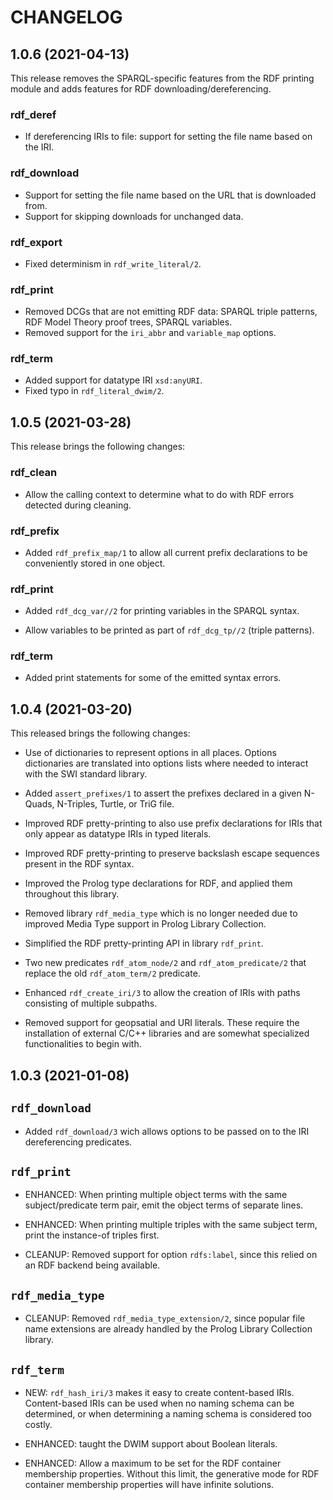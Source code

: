 # CHANGELOG

## 1.0.6 (2021-04-13)

This release removes the SPARQL-specific features from the RDF
printing module and adds features for RDF downloading/dereferencing.

### rdf_deref

- If dereferencing IRIs to file: support for setting the file name
  based on the IRI.

### rdf_download

- Support for setting the file name based on the URL that is
  downloaded from.
- Support for skipping downloads for unchanged data.

### rdf_export

- Fixed determinism in `rdf_write_literal/2`.

### rdf_print

- Removed DCGs that are not emitting RDF data: SPARQL triple patterns,
  RDF Model Theory proof trees, SPARQL variables.
- Removed support for the `iri_abbr` and `variable_map` options.

### rdf_term

- Added support for datatype IRI `xsd:anyURI`.
- Fixed typo in `rdf_literal_dwim/2`.

## 1.0.5 (2021-03-28)

This release brings the following changes:

### rdf_clean

- Allow the calling context to determine what to do with RDF errors
  detected during cleaning.

### rdf_prefix

- Added `rdf_prefix_map/1` to allow all current prefix declarations to
  be conveniently stored in one object.

### rdf_print

- Added `rdf_dcg_var//2` for printing variables in the SPARQL syntax.

- Allow variables to be printed as part of `rdf_dcg_tp//2` (triple
  patterns).

### rdf_term

- Added print statements for some of the emitted syntax errors.

## 1.0.4 (2021-03-20)

This released brings the following changes:

  - Use of dictionaries to represent options in all places.  Options
    dictionaries are translated into options lists where needed to
    interact with the SWI standard library.

  - Added `assert_prefixes/1` to assert the prefixes declared in a
    given N-Quads, N-Triples, Turtle, or TriG file.

  - Improved RDF pretty-printing to also use prefix declarations for
    IRIs that only appear as datatype IRIs in typed literals.

  - Improved RDF pretty-printing to preserve backslash escape
    sequences present in the RDF syntax.

  - Improved the Prolog type declarations for RDF, and applied them
    throughout this library.

  - Removed library `rdf_media_type` which is no longer needed due to
    improved Media Type support in Prolog Library Collection.

  - Simplified the RDF pretty-printing API in library `rdf_print`.

  - Two new predicates `rdf_atom_node/2` and `rdf_atom_predicate/2`
    that replace the old `rdf_atom_term/2` predicate.

  - Enhanced `rdf_create_iri/3` to allow the creation of IRIs with
    paths consisting of multiple subpaths.

  - Removed support for geopsatial and URI literals.  These require
    the installation of external C/C++ libraries and are somewhat
    specialized functionalities to begin with.

## 1.0.3 (2021-01-08)

## `rdf_download`

  - Added `rdf_download/3` wich allows options to be passed on to the
    IRI dereferencing predicates.

## `rdf_print`

  - ENHANCED: When printing multiple object terms with the same
    subject/predicate term pair, emit the object terms of separate
    lines.

  - ENHANCED: When printing multiple triples with the same subject
    term, print the instance-of triples first.

  - CLEANUP: Removed support for option `rdfs:label`, since this
    relied on an RDF backend being available.

## `rdf_media_type`

  - CLEANUP: Removed `rdf_media_type_extension/2`, since popular file
    name extensions are already handled by the Prolog Library
    Collection library.

## `rdf_term`

  - NEW: `rdf_hash_iri/3` makes it easy to create content-based IRIs.
    Content-based IRIs can be used when no naming schema can be
    determined, or when determining a naming schema is considered too
    costly.

  - ENHANCED: taught the DWIM support about Boolean literals.

  - ENHANCED: Allow a maximum to be set for the RDF container
    membership properties.  Without this limit, the generative mode
    for RDF container membership properties will have infinite
    solutions.
